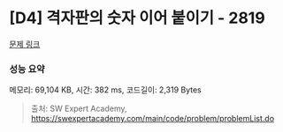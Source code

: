 # [D4] 격자판의 숫자 이어 붙이기 - 2819 

[문제 링크](https://swexpertacademy.com/main/code/problem/problemDetail.do?contestProbId=AV7I5fgqEogDFAXB) 

### 성능 요약

메모리: 69,104 KB, 시간: 382 ms, 코드길이: 2,319 Bytes



> 출처: SW Expert Academy, https://swexpertacademy.com/main/code/problem/problemList.do